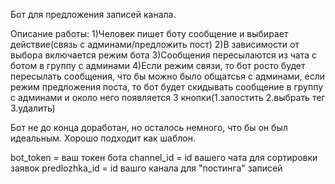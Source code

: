 Бот для предложения записей канала.

Описание работы:
1)Человек пишет боту сообщение и выбирает действие(связь с админами/предложить пост)
2)В зависимости от выбора включается режим бота
3)Сообщения пересылаются из чата с ботом в группу с админами
4)Если режим связи, то бот росто будет пересылать сообщения, что бы можно было общатсья с админами,
если режим предложения поста, то бот будет скидывать сообщение в группу с админами и около него
появляется 3 кнопки(1.запостить 2.выбрать тег 3.удалить)

Бот не до конца доработан, но осталось немного, что бы он был идеальным.
Хорошо подходит как шаблон.

bot_token = ваш токен бота
channel_id = id вашего чата для сортировки заявок
predlozhka_id = id вашго канала для "постинга" записей
